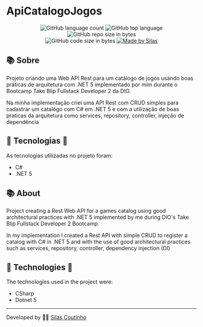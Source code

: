 # ApiCatalogoJogos


<p align="center">
  <img alt="GitHub language count" src="https://img.shields.io/github/languages/count/silasmakou/ApiCatalogoJogos">
  <img alt="GitHub top language" src="https://img.shields.io/github/languages/top/silasmakou/ApiCatalogoJogos?logo=html">
  <img alt="GitHub repo size in bytes" src="https://img.shields.io/github/repo-size/silasmakou/ApiCatalogoJogos?color=green">
  <br>
  <img alt="GitHub code size in bytes" src="https://img.shields.io/github/last-commit/silasmakou/ApiCatalogoJogos">
  <a href="https://www.linkedin.com/in/silas-coutinho/">
    <img alt="Made by Silas" src="https://img.shields.io/badge/made%20by-Silas-%2304D361">
  </a>
</p>





## :books: Sobre

Projeto criando uma Web API Rest para um catálogo de jogos usando boas práticas de arquitetura com .NET 5 implementado por mim durante o Bootcamp Take Blip Fullstack Developer 2 da DIO.

Na minha implementação criei uma API Rest com CRUD simples para cadastrar um catalógo com C# em .NET 5 e com a utilização de boas praticas da arquitetura como services, repository, controller, injeção de dependência



## 🚀 Tecnologias 🚀

As tecnologias utilizadas no projeto foram:

- C#
- .NET 5

## :books: About

Project creating a Rest Web API for a games catalog using good architectural practices with .NET 5 implemented by me during DIO's Take Blip Fullstack Developer 2 Bootcamp.

In my implementation I created a Rest API with simple CRUD to register a catalog with C# in .NET 5 and with the use of good architectural practices such as services, repository, controller, dependency injection (DI)

## :rocket: Technologies :rocket:

The technologies used in the project were:

- CSharp
- Dotnet 5

------

Developed by :construction_worker_man:  [Silas Coutinho](https://github.com/silasmakou)